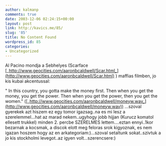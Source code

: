 ```yaml
---
author: kalmanp
comments: true
date: 2003-12-06 02:24:15+00:00
layout: post
link: http://kavics.me/85/
slug: '85'
title: No Content Found
wordpress_id: 85
categories:
- Uncategorized
---
```


Al Pacino mondja a Sebhelyes (Scarface [_http://www.geocities.com/aaronbcaldwell/Scar.html_](http://www.geocities.com/aaronbcaldwell/Scar.html) ) maffias filmben, jo kis kubai akcentussal: 


" In this country, you gotta make the money first. Then when you get the money, you get the power. Then when you get the power, then you get the women." ([_http://www.geocities.com/aaronbcaldwell/moneyw.wav_](http://www.geocities.com/aaronbcaldwell/moneyw.wav)) ...szoval gyerekek azt hiszem ez egy tomor igazsag..na es mi lesz a szerelemmel...hat az marad nekem..ugyhogy jobb hijjan (Kurucz komatol ellesett trukkel) minden 2. percbe SZERELMES lettem....eztan ennyi..1kor bezarnak a kocsmak, a discok elott meg feloras srok kigyoznak, es nem igazan hoszem hogy az en arkategoriam:)...szoval setaltunk sokat..szivtuk a jo kis stockholmi levegot..az igyen volt...szerencsere:)
